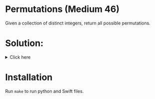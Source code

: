 # Permutations (Medium 46)
Given a collection of distinct integers, return all possible permutations.

# Solution:

<details><summary>Click here</summary>  
Use backtracking and pick one number at a time to fill temp array. Once temp
array is same size as permutation, add it to result. Each time choose next
number, and check if it was used with set. O(n!) time, O(n) space.

<br></br>

</details>

# Installation
Run `make` to run python and Swift files.
